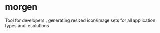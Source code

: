 # morgen
Tool for developers : generating resized icon/image sets for all application types and resolutions

